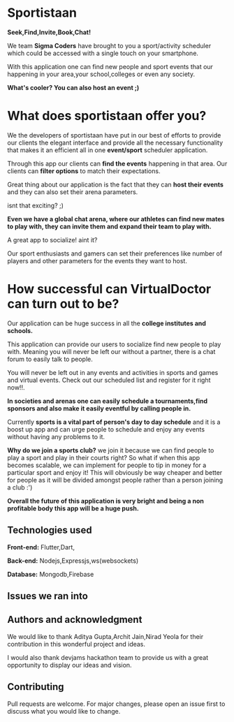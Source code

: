# Sportistaan
**Seek,Find,Invite,Book,Chat!**

We team **Sigma Coders** have brought to you a sport/activity scheduler which could be accessed with a single touch on your smartphone.

With this application one can find new people and sport events that our happening in your area,your school,colleges or even any society.

**What's cooler? You can also host an event ;)**

# What does sportistaan offer you?
We the developers of sportistaan have put in our best of efforts to provide our clients the elegant interface and provide all the necessary functionality that makes it an efficient all in one **event/sport** scheduler application.

Through this app our clients can **find the events** happening in that area. Our clients can **filter options** to match their expectations.

Great thing about our application is the fact that they can **host their events** and they can also set their arena parameters.

isnt that exciting? ;)

**Even we have a global chat arena, where our athletes can find new mates to play with, they can invite them and expand their team to play with.**

A great app to socialize! aint it?

Our sport enthusiasts and gamers can set their preferences like number of players and other parameters for the events they want to host.



# How successful can VirtualDoctor can turn out to be?

Our application can be huge success in all the **college institutes and schools.**

This application can provide our users to socialize find new people to play with. Meaning you will never be left our without a partner, there is a chat forum to easily talk to people.

You will never be left out in any events and activities in sports and games and virtual events. Check out our scheduled list and register for it right now!!.

**In societies and arenas one can easily schedule a tournaments,find sponsors and also make it easily eventful by calling people in.**  

Currently **sports is a vital part of person's day to day schedule** and it is a boost up app and can urge people to schedule and enjoy any events without having any problems to it.

**Why do we join a sports club?** we join it because we can find people to play a sport and play in their courts right? So what if when this app becomes scalable, we can implement for people to tip in money for a particular sport and enjoy it!
This will obviously be way cheaper and better for people as it will be divided amongst people rather than a person joining a club :')


**Overall the future of this application is very bright and being a non profitable body this app will be a huge push.**

## Technologies used
**Front-end:** Flutter,Dart,

**Back-end:** Nodejs,Expressjs,ws(websockets)

**Database:** Mongodb,Firebase


## Issues we ran into

## Authors and acknowledgment
We would like to thank Aditya Gupta,Archit Jain,Nirad Yeola for their contribution in this wonderful project and ideas.

I would also thank devjams hackathon team to provide us with a great opportunity to display our ideas and vision.
## Contributing
Pull requests are welcome. For major changes, please open an issue first to discuss what you would like to change.


